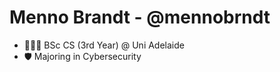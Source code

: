 # Menno Brandt - @mennobrndt
- 👨🏻‍🎓 BSc CS (3rd Year) @ Uni Adelaide 
- 🛡️ Majoring in Cybersecurity 
